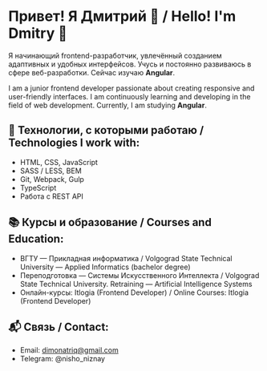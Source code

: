 # Привет! Я Дмитрий 👋 / Hello! I'm Dmitry 👋

Я начинающий frontend-разработчик, увлечённый созданием адаптивных и удобных интерфейсов. Учусь и постоянно развиваюсь в сфере веб-разработки. Сейчас изучаю **Angular**.

I am a junior frontend developer passionate about creating responsive and user-friendly interfaces. I am continuously learning and developing in the field of web development. Currently, I am studying **Angular**.

## 🧰 Технологии, с которыми работаю / Technologies I work with:
- HTML, CSS, JavaScript
- SASS / LESS, BEM
- Git, Webpack, Gulp
- TypeScript
- Работа с REST API

## 📚 Курсы и образование / Courses and Education:
- ВГТУ — Прикладная информатика / Volgograd State Technical University — Applied Informatics (bachelor degree)
- Переподготовка — Системы Искусственного Интеллекта / Volgograd State Technical University. Retraining — Artificial Intelligence Systems
- Онлайн-курсы: Itlogia (Frontend Developer) / Online Courses: Itlogia (Frontend Developer)

## 📬 Связь / Contact:
- Email: dimonatriq@gmail.com
- Telegram: @nisho_niznay
